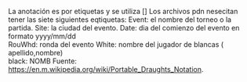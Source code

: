 La anotación es por etiquetas y se utiliza [] 
Los archivos pdn nesecitan tener las siete siguientes eqtiquetas: 
Event: el nombre del torneo o la partida. 
Site: la ciudad del evento. 
Date: dia del comienzo del evento en formato yyyy/mm/dd  
RouWhd: ronda del evento 
White: nombre del jugador de blancas ( apellido,nombre)  
black: NOMB
Fuente: https://en.m.wikipedia.org/wiki/Portable_Draughts_Notation.  
